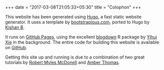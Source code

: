 +++
date = "2017-03-08T21:05:33+05:30"
title = "Colophon"
+++

This website has been generated using [Hugo](https://www.gohugo.io), a fast static website generator. It uses a template by [bootstrapious.com](https://bootstrapious.com/), ported to Hugo by [Kishan B](https://github.com/kishaningithub).

It runs on [GitHub Pages](https://pages.github.com/), using the excellent [blogdown](https://github.com/rstudio/blogdown) R package by [Yihui Xie](https://yihui.name/) in the background. The entire code for building this website is available on [GitHub](https://github.com/florentinkraemer).

Getting this site up and running is due to a combination of two great tutorials by [Robert Myles McDonell](http://robertmyles.github.io/2017/02/01/how-to-make-a-github-pages-blog-with-rstudio-and-hugo/) and [Amber Thomas](https://proquestionasker.github.io/blog/Making_Site/).